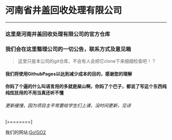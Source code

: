 # 河南省井盖回收处理有限公司


------------

### 这里是河南井盖回收处理有限公司的官方仓库
### 我们会在这里整理公司的一切公告，联系方式及意见箱

> 这里只是本公司的git仓库，不会有人会把它clone下来细细检查吧！？

#### 我们将使用GithubPages以达到减少成本的目的，感谢您的理解
#### 你妈了个逼的什么叫语言用的多就是屎山啊，你妈了个巴子，都说了写这个东西纯纯炫技用的不用当真还听不懂


###### 更新缓慢，因为项目主平常要给学生们上课，没时间更新，见谅


[========]

我们的网站:[Go!](http://manholecover.us.kg/)[GO2](http://zly1151.dpdns.org)